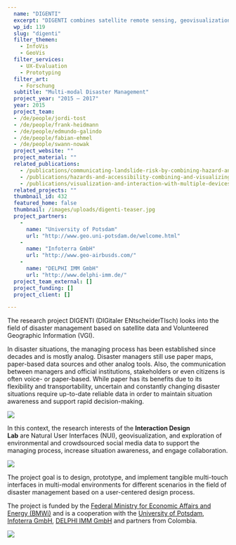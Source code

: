 ```yaml
---
  name: "DIGENTI"
  excerpt: "DIGENTI combines satellite remote sensing, geovisualization and natural interaction on tangible, multi-touch and multi-modal environments for Disaster Management."
  wp_id: 119
  slug: "digenti"
  filter_themen:
    - InfoVis
    - GeoVis
  filter_services:
    - UX-Evaluation
    - Prototyping
  filter_art:
    - Forschung
  subtitle: "Multi-modal Disaster Management"
  project_year: "2015 – 2017"
  year: 2015
  project_team:
  - /de/people/jordi-tost
  - /de/people/frank-heidmann
  - /de/people/edmundo-galindo
  - /de/people/fabian-ehmel
  - /de/people/swann-nowak
  project_website: ""
  project_material: ""
  related_publications: 
    - /publications/communicating-landslide-risk-by-combining-hazard-and-open-infrastructure-data-in-interactive-visualizations
    - /publications/hazards-and-accessibility-combining-and-visualizing-threat-and-open-infrastructure-data-for-disaster-management
    - /publications/visualization-and-interaction-with-multiple-devices-a-case-study-on-reachability-of-remote-areas-for-emergency-management
  related_projects: ""
  thumbnail_id: 432
  featured_home: false
  thumbnail: /images/uploads/digenti-teaser.jpg
  project_partners: 
    - 
      name: "University of Potsdam"
      url: "http://www.geo.uni-potsdam.de/welcome.html"
    - 
      name: "Infoterra GmbH"
      url: "http://www.geo-airbusds.com/"
    - 
      name: "DELPHI IMM GmbH"
      url: "http://www.delphi-imm.de/"
  project_team_external: []
  project_funding: []
  project_client: []

---
```

The research project DIGENTI (DIGitaler ENtscheiderTIsch) looks into the field of disaster management based on satellite data and Volunteered Geographic Information (VGI).

In disaster situations, the managing process has been established since decades and is mostly analog. Disaster managers still use paper maps, paper-based data sources and other analog tools. Also, the communication between managers and official institutions, stakeholders or even citizens is often voice- or paper-based. While paper has its benefits due to its flexibility and transportability, uncertain and constantly changing disaster situations require up-to-date reliable data in order to maintain situation awareness and support rapid decision-making.

![](/images/uploads/digenti-IMG_2519_02_opt.jpg)

In this context, the research interests of the **Interaction Design Lab** are Natural User Interfaces (NUI), geovisualization, and exploration of environmental and crowdsourced social media data to support the managing process, increase situation awareness, and engage collaboration.

![](/images/uploads/digenti-IMG_2489_02_opt.jpg)

The project goal is to design, prototype, and implement tangible multi-touch interfaces in multi-modal environments for different scenarios in the field of disaster management based on a user-centered design process.

The project is funded by the [Federal Ministry for Economic Affairs and Energy (BMWi)](https://www.bmwi.de/) and is a cooperation with the [University of Potsdam](https://www.geo.uni-potsdam.de/welcome.html), [Infoterra GmbH](https://www.geo-airbusds.com/), [DELPHI IMM GmbH](https://www.delphi-imm.de/) and partners from Colombia.

![](/images/uploads/digenti-IMG_2498_02_opt.jpg)